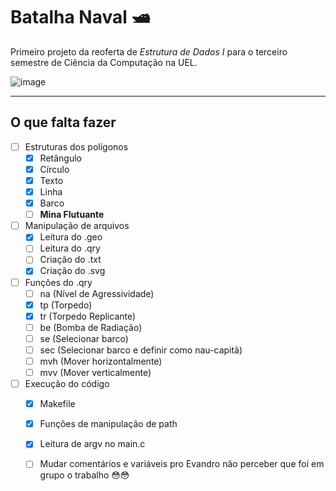 # Batalha Naval 🛥️
Primeiro projeto da reoferta de *Estrutura de Dados I* para o terceiro semestre de Ciência da Computação na UEL.

![image](https://user-images.githubusercontent.com/92150848/195022753-82b4f00a-f61b-4174-a232-c9f3b6bf56fa.png)

***

## O que falta fazer

- [ ] Estruturas dos polígonos
  - [x] Retângulo
  - [x] Círculo
  - [x] Texto
  - [x] Linha
  - [x] Barco
  - [ ] **Mina Flutuante**
- [ ] Manipulação de arquivos
  - [x] Leitura do .geo
  - [ ] Leitura do .qry
  - [ ] Criação do .txt
  - [x] Criação do .svg
- [ ] Funções do .qry
  - [ ] na (Nível de Agressividade)
  - [x] tp (Torpedo)
  - [x] tr (Torpedo Replicante)
  - [ ] be (Bomba de Radiação)
  - [ ] se (Selecionar barco)
  - [ ] sec (Selecionar barco e definir como nau-capitã)
  - [ ] mvh (Mover horizontalmente)
  - [ ] mvv (Mover verticalmente)
- [ ] Execução do código
  - [x] Makefile
  - [x] Funções de manipulação de path
  - [x] Leitura de argv no main.c
  - [ ] Mudar comentários e variáveis pro Evandro não perceber que foi em grupo o trabalho 😳😳
  
